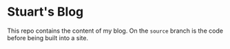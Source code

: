 # Stuart's Blog
This repo contains the content of my blog. On the `source` branch is the code before being built into a site.
